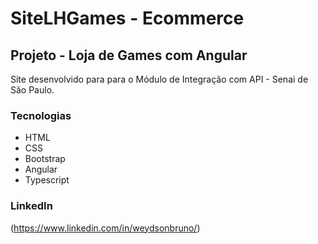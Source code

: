 # SiteLHGames - Ecommerce

## Projeto - Loja de Games com Angular

Site desenvolvido para para o Módulo de Integração com API - Senai de São Paulo. 

### Tecnologias

* HTML
* CSS
* Bootstrap
* Angular
* Typescript

### LinkedIn
(https://www.linkedin.com/in/weydsonbruno/)
